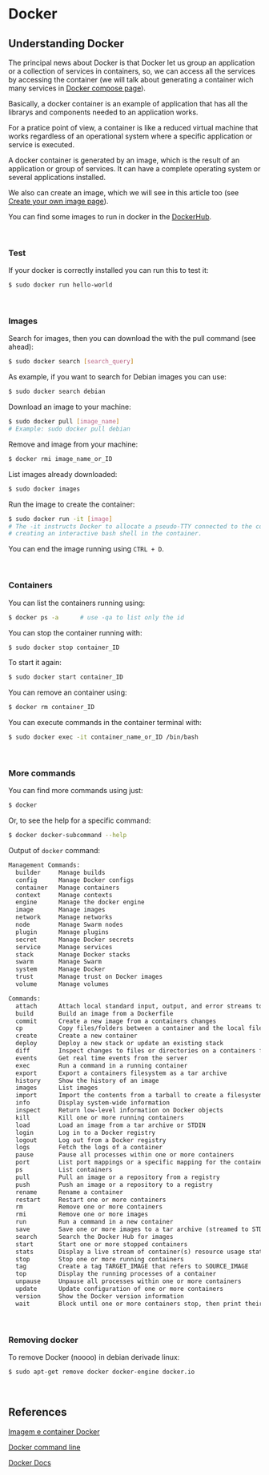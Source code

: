 # Docker

## Understanding Docker
The principal news about Docker is that Docker let us group an application or a collection of services in containers, so, we can access all the services by accessing the container (we will talk about generating a container wich many services in [Docker compose page](https://leonardozanotti.github.io/docker/docker-compose/)).

Basically, a docker container is an example of application that has all the librarys and components needed to an application works.

For a pratice point of view, a container is like a reduced virtual machine that works regardless of an operational system where a specific application or service is executed.

A docker container is generated by an image, which is the result of an application or group of services. It can have a complete operating system or several applications installed.

We also can create an image, which we will see in this article too (see [Create your own image page](https://leonardozanotti.github.io/docker/your-own-image/)).


You can find some images to run in docker in the [DockerHub](https://hub.docker.com/).

<br>

### Test
If your docker is correctly installed you can run this to test it:
```bash
$ sudo docker run hello-world
```

<br>

### Images
Search for images, then you can download the with the pull command (see ahead):
```bash
$ sudo docker search [search_query]
```

As example, if you want to search for Debian images you can use:
```bash
$ sudo docker search debian
```

Download an image to your machine:
```bash
$ sudo docker pull [image_name]
# Example: sudo docker pull debian
```

Remove and image from your machine:
```bash
$ docker rmi image_name_or_ID
```

List images already downloaded:
```bash
$ sudo docker images
```

Run the image to create the container:
```bash
$ sudo docker run -it [image]
# The -it instructs Docker to allocate a pseudo-TTY connected to the container’s stdin,
# creating an interactive bash shell in the container.
```
You can end the image running using `CTRL + D`.

<br>

### Containers
You can list the containers running using:
```bash
$ docker ps -a      # use -qa to list only the id
```

You can stop the container running with:
```bash
$ sudo docker stop container_ID
```

To start it again:
```bash
$ sudo docker start container_ID
```

You can remove an container using:
```bash
$ docker rm container_ID
```

You can execute commands in the container terminal with:
```bash
$ sudo docker exec -it container_name_or_ID /bin/bash
```

<br>

### More commands
You can find more commands using just:
```bash
$ docker
```

Or, to see the help for a specific command:
```bash
$ docker docker-subcommand --help
```

Output of `docker` command:
```html
Management Commands:
  builder     Manage builds
  config      Manage Docker configs
  container   Manage containers
  context     Manage contexts
  engine      Manage the docker engine
  image       Manage images
  network     Manage networks
  node        Manage Swarm nodes
  plugin      Manage plugins
  secret      Manage Docker secrets
  service     Manage services
  stack       Manage Docker stacks
  swarm       Manage Swarm
  system      Manage Docker
  trust       Manage trust on Docker images
  volume      Manage volumes

Commands:
  attach      Attach local standard input, output, and error streams to a running container
  build       Build an image from a Dockerfile
  commit      Create a new image from a containers changes
  cp          Copy files/folders between a container and the local filesystem
  create      Create a new container
  deploy      Deploy a new stack or update an existing stack
  diff        Inspect changes to files or directories on a containers filesystem
  events      Get real time events from the server
  exec        Run a command in a running container
  export      Export a containers filesystem as a tar archive
  history     Show the history of an image
  images      List images
  import      Import the contents from a tarball to create a filesystem image
  info        Display system-wide information
  inspect     Return low-level information on Docker objects
  kill        Kill one or more running containers
  load        Load an image from a tar archive or STDIN
  login       Log in to a Docker registry
  logout      Log out from a Docker registry
  logs        Fetch the logs of a container
  pause       Pause all processes within one or more containers
  port        List port mappings or a specific mapping for the container
  ps          List containers
  pull        Pull an image or a repository from a registry
  push        Push an image or a repository to a registry
  rename      Rename a container
  restart     Restart one or more containers
  rm          Remove one or more containers
  rmi         Remove one or more images
  run         Run a command in a new container
  save        Save one or more images to a tar archive (streamed to STDOUT by default)
  search      Search the Docker Hub for images
  start       Start one or more stopped containers
  stats       Display a live stream of container(s) resource usage statistics
  stop        Stop one or more running containers
  tag         Create a tag TARGET_IMAGE that refers to SOURCE_IMAGE
  top         Display the running processes of a container
  unpause     Unpause all processes within one or more containers
  update      Update configuration of one or more containers
  version     Show the Docker version information
  wait        Block until one or more containers stop, then print their exit codes
```

<br>

### Removing docker
To remove Docker (noooo) in debian derivade linux:
```bash
$ sudo apt-get remove docker docker-engine docker.io
```

<br>

## References
[Imagem e container Docker](https://woliveiras.com.br/posts/imagem-docker-ou-um-container-docker/)

[Docker command line](https://spin.atomicobject.com/2018/10/04/docker-command-line/)

[Docker Docs](https://docs.docker.com/)